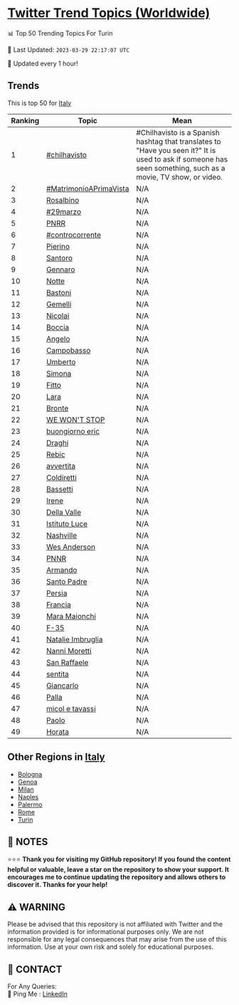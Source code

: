 [Twitter Trend Topics (Worldwide)](https://github.com/ErcinDedeoglu/Twitter-Trend-Topics)
==========


📊 Top 50 Trending Topics For Turin

📆 Last Updated: `2023-03-29 22:17:07 UTC`

🔧 Updated every 1 hour!


## Trends

This is top 50 for [Italy](</Italy>)

| Ranking | Topic | Mean |
| ------- | ------------ | ------------ |
| 1 | [#chilhavisto](http://twitter.com/search?q=%23chilhavisto) | #Chilhavisto is a Spanish hashtag that translates to "Have you seen it?" It is used to ask if someone has seen something, such as a movie, TV show, or video. |
| 2 | [#MatrimonioAPrimaVista](http://twitter.com/search?q=%23MatrimonioAPrimaVista) | N/A |
| 3 | [Rosalbino](http://twitter.com/search?q=Rosalbino) | N/A |
| 4 | [#29marzo](http://twitter.com/search?q=%2329marzo) | N/A |
| 5 | [PNRR](http://twitter.com/search?q=PNRR) | N/A |
| 6 | [#controcorrente](http://twitter.com/search?q=%23controcorrente) | N/A |
| 7 | [Pierino](http://twitter.com/search?q=Pierino) | N/A |
| 8 | [Santoro](http://twitter.com/search?q=Santoro) | N/A |
| 9 | [Gennaro](http://twitter.com/search?q=Gennaro) | N/A |
| 10 | [Notte](http://twitter.com/search?q=Notte) | N/A |
| 11 | [Bastoni](http://twitter.com/search?q=Bastoni) | N/A |
| 12 | [Gemelli](http://twitter.com/search?q=Gemelli) | N/A |
| 13 | [Nicolai](http://twitter.com/search?q=Nicolai) | N/A |
| 14 | [Boccia](http://twitter.com/search?q=Boccia) | N/A |
| 15 | [Angelo](http://twitter.com/search?q=Angelo) | N/A |
| 16 | [Campobasso](http://twitter.com/search?q=Campobasso) | N/A |
| 17 | [Umberto](http://twitter.com/search?q=Umberto) | N/A |
| 18 | [Simona](http://twitter.com/search?q=Simona) | N/A |
| 19 | [Fitto](http://twitter.com/search?q=Fitto) | N/A |
| 20 | [Lara](http://twitter.com/search?q=Lara) | N/A |
| 21 | [Bronte](http://twitter.com/search?q=Bronte) | N/A |
| 22 | [WE WON'T STOP](http://twitter.com/search?q=WE+WON%27T+STOP) | N/A |
| 23 | [buongiorno eric](http://twitter.com/search?q=buongiorno+eric) | N/A |
| 24 | [Draghi](http://twitter.com/search?q=Draghi) | N/A |
| 25 | [Rebic](http://twitter.com/search?q=Rebic) | N/A |
| 26 | [avvertita](http://twitter.com/search?q=avvertita) | N/A |
| 27 | [Coldiretti](http://twitter.com/search?q=Coldiretti) | N/A |
| 28 | [Bassetti](http://twitter.com/search?q=Bassetti) | N/A |
| 29 | [Irene](http://twitter.com/search?q=Irene) | N/A |
| 30 | [Della Valle](http://twitter.com/search?q=Della+Valle) | N/A |
| 31 | [Istituto Luce](http://twitter.com/search?q=Istituto+Luce) | N/A |
| 32 | [Nashville](http://twitter.com/search?q=Nashville) | N/A |
| 33 | [Wes Anderson](http://twitter.com/search?q=Wes+Anderson) | N/A |
| 34 | [PNNR](http://twitter.com/search?q=PNNR) | N/A |
| 35 | [Armando](http://twitter.com/search?q=Armando) | N/A |
| 36 | [Santo Padre](http://twitter.com/search?q=Santo+Padre) | N/A |
| 37 | [Persia](http://twitter.com/search?q=Persia) | N/A |
| 38 | [Francia](http://twitter.com/search?q=Francia) | N/A |
| 39 | [Mara Maionchi](http://twitter.com/search?q=Mara+Maionchi) | N/A |
| 40 | [F-35](http://twitter.com/search?q=F-35) | N/A |
| 41 | [Natalie Imbruglia](http://twitter.com/search?q=Natalie+Imbruglia) | N/A |
| 42 | [Nanni Moretti](http://twitter.com/search?q=Nanni+Moretti) | N/A |
| 43 | [San Raffaele](http://twitter.com/search?q=San+Raffaele) | N/A |
| 44 | [sentita](http://twitter.com/search?q=sentita) | N/A |
| 45 | [Giancarlo](http://twitter.com/search?q=Giancarlo) | N/A |
| 46 | [Palla](http://twitter.com/search?q=Palla) | N/A |
| 47 | [micol e tavassi](http://twitter.com/search?q=micol+e+tavassi) | N/A |
| 48 | [Paolo](http://twitter.com/search?q=Paolo) | N/A |
| 49 | [Horata](http://twitter.com/search?q=Horata) | N/A |



## Other Regions in [Italy](</Italy>)

* [Bologna](</Italy/Bologna.md>)
* [Genoa](</Italy/Genoa.md>)
* [Milan](</Italy/Milan.md>)
* [Naples](</Italy/Naples.md>)
* [Palermo](</Italy/Palermo.md>)
* [Rome](</Italy/Rome.md>)
* [Turin](</Italy/Turin.md>)



## 📝 NOTES

⭐⭐⭐ **Thank you for visiting my GitHub repository! If you found the content helpful or valuable, leave a star on the repository to show your support. It encourages me to continue updating the repository and allows others to discover it. Thanks for your help!**


## ⚠️ WARNING

Please be advised that this repository is not affiliated with Twitter and the information provided is for informational purposes only. We are not responsible for any legal consequences that may arise from the use of this information. Use at your own risk and solely for educational purposes.


## 📨 CONTACT

 For Any Queries:  
            🏓 Ping Me : [LinkedIn](https://www.linkedin.com/in/ercindedeoglu/)
